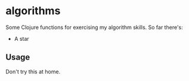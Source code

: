 # algorithms

Some Clojure functions for exercising my algorithm skills.  So far there's:

* A star

## Usage

Don't try this at home.
